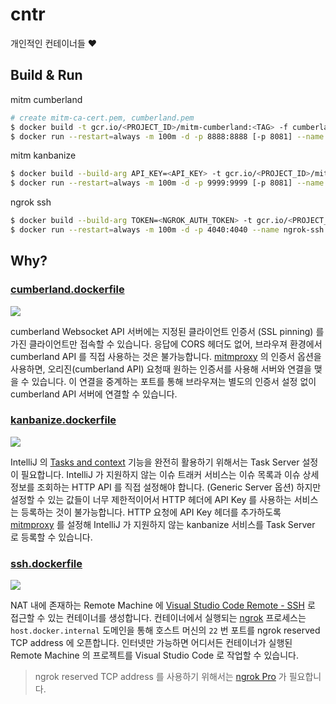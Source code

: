 # cntr

개인적인 컨테이너들 ❤️

## Build & Run

mitm cumberland

```sh
# create mitm-ca-cert.pem, cumberland.pem
$ docker build -t gcr.io/<PROJECT_ID>/mitm-cumberland:<TAG> -f cumberland.dockerfile .
$ docker run --restart=always -m 100m -d -p 8888:8888 [-p 8081] --name cbld gcr.io/<PROJECT_ID>/mitm-cumberland:<TAG>
```

mitm kanbanize

```sh
$ docker build --build-arg API_KEY=<API_KEY> -t gcr.io/<PROJECT_ID>/mitm-kanbanize:<TAG> -f kanbanize.dockerfile .
$ docker run --restart=always -m 100m -d -p 9999:9999 [-p 8081] --name knz gcr.io/<PROJECT_ID>/mitm-kanbanize:<TAG>
```

ngrok ssh

```sh
$ docker build --build-arg TOKEN=<NGROK_AUTH_TOKEN> -t gcr.io/<PROJECT_ID>/ngrok-ssh:<TAG> -f ssh.dockerfile .
$ docker run --restart=always -m 100m -d -p 4040:4040 --name ngrok-ssh --env REMOTE_ADDR=<ADDR> gcr.io/<PROJECT_ID>/ngrok-ssh:<TAG>
```

## Why?

### [cumberland.dockerfile](https://github.com/chitacan/cntr/blob/master/cumberland.dockerfile)

![](https://user-images.githubusercontent.com/286950/70865916-09f05900-1fa6-11ea-9a0f-888baf05c588.png)

cumberland Websocket API 서버에는 지정된 클라이언트 인증서 (SSL pinning) 를 가진 클라이언트만 접속할 수 있습니다. 응답에 CORS 헤더도 없어, 브라우져 환경에서 cumberland API 를 직접 사용하는 것은 불가능합니다. [mitmproxy](https://mitmproxy.org/) 의 인증서 옵션을 사용하면, 오리진(cumberland API) 요청때 원하는 인증서를 사용해 서버와 연결을 맺을 수 있습니다. 이 연결을 중계하는 포트를 통해 브라우져는 별도의 인증서 설정 없이 cumberland API 서버에 연결할 수 있습니다.

### [kanbanize.dockerfile](https://github.com/chitacan/cntr/blob/master/kanbanize.dockerfile)

![](https://user-images.githubusercontent.com/286950/70881185-207eca80-200f-11ea-87de-6c4510a5ddaa.png)

IntelliJ 의 [Tasks and context](https://www.jetbrains.com/help/idea/managing-tasks-and-context.html) 기능을 완전히 활용하기 위해서는 Task Server 설정이 필요합니다. IntelliJ 가 지원하지 않는 이슈 트래커 서비스는 이슈 목록과 이슈 상세 정보를 조회하는 HTTP API 를 직접 설정해야 합니다. (Generic Server 옵션) 하지만 설정할 수 있는 값들이 너무 제한적이어서 HTTP 헤더에 API Key 를 사용하는 서비스는 등록하는 것이 불가능합니다. HTTP 요청에 API Key 헤더를 추가하도록 [mitmproxy](https://mitmproxy.org/) 를 설정해 IntelliJ 가 지원하지 않는 kanbanize 서비스를 Task Server 로 등록할 수 있습니다.

### [ssh.dockerfile](https://github.com/chitacan/cntr/blob/master/ssh.dockerfile)

![](https://user-images.githubusercontent.com/286950/87880591-cd9a4500-ca2d-11ea-8bc2-6e6381417a0b.gif)

NAT 내에 존재하는 Remote Machine 에 [Visual Studio Code Remote - SSH](https://code.visualstudio.com/docs/remote/ssh) 로 접근할 수 있는 컨테이너를 생성합니다. 컨테이너에서 실행되는 [ngrok](https://github.com/inconshreveable/ngrok) 프로세스는 `host.docker.internal` 도메인을 통해 호스트 머신의 `22` 번 포트를 ngrok reserved TCP address 에 오픈합니다.  인터넷만 가능하면 어디서든 컨테이너가 실행된 Remote Machine 의 프로젝트를 Visual Studio Code 로 작업할 수 있습니다.

> ngrok reserved TCP address 를 사용하기 위해서는 [ngrok Pro](https://ngrok.com/pricing) 가 필요합니다.

